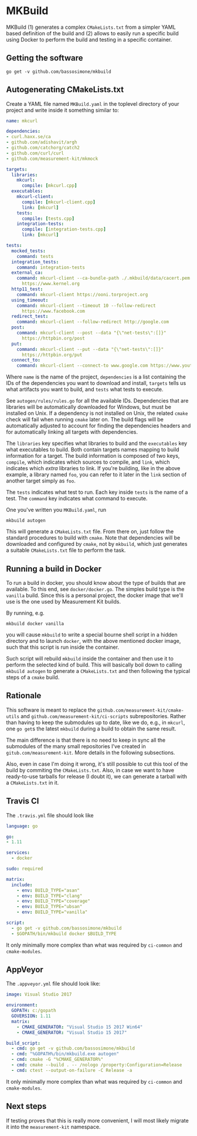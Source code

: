 # MKBuild

MKBuild (1) generates a complex `CMakeLists.txt` from a simpler YAML based
definition of the build and (2) allows to easily run a specific build using
Docker to perform the build and testing in a specific container.

## Getting the software

```
go get -v github.com/bassosimone/mkbuild
```

## Autogenerating CMakeLists.txt

Create a YAML file named `MKBuild.yaml` in the toplevel directory of your
project and write inside it something similar to:

```YAML
name: mkcurl

dependencies:
- curl.haxx.se/ca
- github.com/adishavit/argh
- github.com/catchorg/catch2
- github.com/curl/curl
- github.com/measurement-kit/mkmock

targets:
  libraries:
    mkcurl:
      compile: [mkcurl.cpp]
  executables:
    mkcurl-client:
      compile: [mkcurl-client.cpp]
      link: [mkcurl]
    tests:
      compile: [tests.cpp]
    integration-tests:
      compile: [integration-tests.cpp]
      link: [mkcurl]

tests:
  mocked_tests:
    command: tests
  integration_tests:
    command: integration-tests
  external_ca:
    command: mkcurl-client --ca-bundle-path ./.mkbuild/data/cacert.pem
      https://www.kernel.org
  http11_test:
    command: mkcurl-client https://ooni.torproject.org
  using_timeout:
    command: mkcurl-client --timeout 10 --follow-redirect
      https://www.facebook.com
  redirect_test:
    command: mkcurl-client --follow-redirect http://google.com
  post:
    command: mkcurl-client --post --data "{\"net-tests\":[]}"
      https://httpbin.org/post
  put:
    command: mkcurl-client --put --data "{\"net-tests\":[]}"
      https://httpbin.org/put
  connect_to:
    command: mkcurl-client --connect-to www.google.com https://www.youtube.com
```

Where `name` is the name of the project, `dependencies` is a list containing
the IDs of the dependencies you want to download and install, `targets` tells
us what artifacts you want to build, and `tests` what tests to execute.

See `autogen/rules/rules.go` for all the available IDs. Dependencies that
are libraries will be automatically downloaded for Windows, but must be
installed on Unix. If a dependency is not installed on Unix, the related
`cmake` check will fail when running `cmake` later on. The build flags will
be automatically adjusted to account for finding the dependencies headers
and for automatically linking all targets with dependencies.

The `libraries` key specifies what libraries to build and the `executables`
key what executables to build. Both contain targets names mapping to build
information for a target. The build information is composed of two keys,
`compile`, which indicates which sources to compile, and `link`, which
indicates which _extra_ libraries to link. If you're building, like in the
above example, a library named `foo`, you can refer to it later in the
`link` section of another target simply as `foo`.

The `tests` indicates what test to run. Each key inside `tests` is the name
of a test. The `command` key indicates what command to execute.

One you've written you `MKBuild.yaml`, run

```
mkbuild autogen
```

This will generate a `CMakeLists.txt` file. From there on, just follow the
standard procedures to build with `cmake`. Note that dependencies will be
downloaded and configured by `cmake`, not by `mkbuild`, which just generates
a suitable `CMakeLists.txt` file to perform the task.

## Running a build in Docker

To run a build in docker, you should know about the type of builds that
are available. To this end, see `docker/docker.go`. The simples build
type is the `vanilla` build. Since this is a personal project, the docker
image that we'll use is the one used by Measurement Kit builds.

By running, e.g.

```
mkbuild docker vanilla
```

you will cause `mkbuild` to write a special bourne shell script in a
hidden directory and to launch `docker`, with the above mentioned docker
image, such that this script is run inside the container.

Such script will rebuild `mkbuild` inside the container and then use
it to perform the selected kind of build. This will basically boil down
to calling `mkbuild autogen` to generate a `CMakeLists.txt` and
then following the typical steps of a `cmake` build.

## Rationale

This software is meant to replace the `github.com/measurement-kit/cmake-utils`
and `github.com/measurement-kit/ci-scripts` subrepositories. Rather than
having to keep the submodules up to date, like we do, e.g., in `mkcurl`, one
`go get`s the latest `mkbuild` during a build to obtain the same result.

The main difference is that there is no need to keep in sync all the submodules
of the many small repositories I've created in `gitub.com/measurement-kit`. More
details in the following subsections.

Also, even in case I'm doing it wrong, it's still possible to cut
this tool of the build by commiting the `CMakeLists.txt`. Also,
in case we want to have ready-to-use tarballs for release (I doubt
it), we can generate a tarball with a `CMakeLists.txt` in it.

## Travis CI

The `.travis.yml` file should look like

```YAML
language: go

go:
- 1.11

services:
  - docker

sudo: required

matrix:
  include:
    - env: BUILD_TYPE="asan"
    - env: BUILD_TYPE="clang"
    - env: BUILD_TYPE="coverage"
    - env: BUILD_TYPE="ubsan"
    - env: BUILD_TYPE="vanilla"

script:
  - go get -v github.com/bassosimone/mkbuild
  - $GOPATH/bin/mkbuild docker $BUILD_TYPE
```

It only minimally more complex than what was required by `ci-common`
and `cmake-modules`.

## AppVeyor

The `.appveyor.yml` file should look like:

```YAML
image: Visual Studio 2017

environment:
  GOPATH: c:/gopath
  GOVERSION: 1.11
  matrix:
    - CMAKE_GENERATOR: "Visual Studio 15 2017 Win64"
    - CMAKE_GENERATOR: "Visual Studio 15 2017"

build_script:
  - cmd: go get -v github.com/bassosimone/mkbuild
  - cmd: "%GOPATH%/bin/mkbuild.exe autogen"
  - cmd: cmake -G "%CMAKE_GENERATOR%"
  - cmd: cmake --build . -- /nologo /property:Configuration=Release
  - cmd: ctest --output-on-failure -C Release -a
```

It only minimally more complex than what was required by `ci-common`
and `cmake-modules`.

## Next steps

If testing proves that this is really more convenient, I will
most likely migrate it into the `measurement-kit` namespace.
